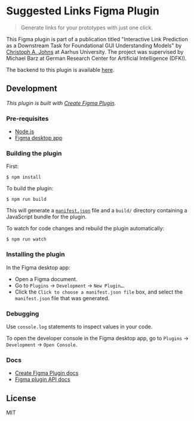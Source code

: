 # Suggested Links Figma Plugin

> Generate links for your prototypes with just one click.

This Figma plugin is part of a publication titled "Interactive Link Prediction as a Downstream Task for Foundational GUI Understanding Models" by [Christoph A. Johns](mailto:christophjohns@aalto.fi?subject=[GitHub]%20Suggested%20Links%Figma%Plugin) at Aarhus University.
The project was supervised by Michael Barz at German Research Center for Artificial Intelligence (DFKI).

The backend to this plugin is available [here](https://github.com/christophajohns/figma-plugin-backend).

## Development

_This plugin is built with [Create Figma Plugin](https://github.com/yuanqing/create-figma-plugin)._

### Pre-requisites

- [Node.js](https://nodejs.org/)
- [Figma desktop app](https://figma.com/downloads/)

### Building the plugin

First:

```
$ npm install
```

To build the plugin:

```
$ npm run build
```

This will generate a [`manifest.json`](https://figma.com/plugin-docs/manifest/) file and a `build/` directory containing a JavaScript bundle for the plugin.

To watch for code changes and rebuild the plugin automatically:

```
$ npm run watch
```

### Installing the plugin

In the Figma desktop app:

- Open a Figma document.
- Go to `Plugins` → `Development` → `New Plugin…`.
- Click the `Click to choose a manifest.json file` box, and select the `manifest.json` file that was generated.

### Debugging

Use `console.log` statements to inspect values in your code.

To open the developer console in the Figma desktop app, go to `Plugins` → `Development` → `Open Console`.

### Docs

- [Create Figma Plugin docs](https://github.com/yuanqing/create-figma-plugin#docs)
- [Figma plugin API docs](https://figma.com/plugin-docs/api/)

## License

MIT
